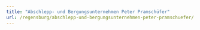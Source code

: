```yaml
---
title: "Abschlepp- und Bergungsunternehmen Peter Pramschüfer"
url: /regensburg/abschlepp-und-bergungsunternehmen-peter-pramschuefer/
---
```

